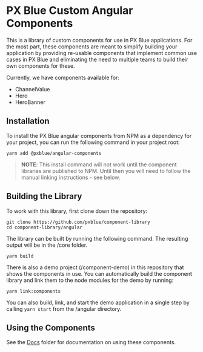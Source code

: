 # PX Blue Custom Angular Components
This is a library of custom components for use in PX Blue applications. For the most part, these components are meant to simplify building your application by providing re-usable components that implement common use cases in PX Blue and eliminating the need to multiple teams to build their own components for these.

Currently, we have components available for:
* ChannelValue
* Hero
* HeroBanner


## Installation
To install the PX Blue angular components from NPM as a dependency for your project, you can run the following command in your project root:
```
yarn add @pxblue/angular-components
```
> **NOTE**: This install command will not work until the component libraries are published to NPM. Until then you will need to follow the manual linking instructions - see below.


## Building the Library
To work with this library, first clone down the repository:
```
git clone https://github.com/pxblue/component-library
cd component-library/angular
```

The library can be built by running the following command. The resulting output will be in the /core folder.
```
yarn build
```

There is also a demo project (/component-demo) in this repository that shows the components in use. You can automatically build the component library and link them to the node modules for the demo by running:
```
yarn link:components
```

You can also build, link, and start the demo application in a single step by calling ```yarn start``` from the /angular directory.


## Using the Components
See the [Docs](./docs) folder for documentation on using these components.